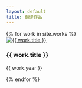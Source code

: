 ```yaml
---
layout: default
title: 翻译作品
---
```


<div class="poster-grid">
  {% for work in site.works %}
    <div class="poster-item">
      <a href="{{ work.url }}">
        <img src="{{ work.poster }}" alt="{{ work.title }}">
      </a>
      <h3>{{ work.title }}</h3>
      <p class="poster-info">{{ work.year }}</p>
    </div>
  {% endfor %}
</div>